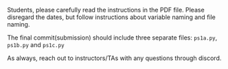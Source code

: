 Students, please carefully read the instructions in the PDF file. 
Please disregard the dates, but follow instructions about variable naming and file naming.

The final commit(submission) should include three separate files: `ps1a.py`, `ps1b.py` and `ps1c.py`

As always, reach out to instructors/TAs with any questions through discord.
